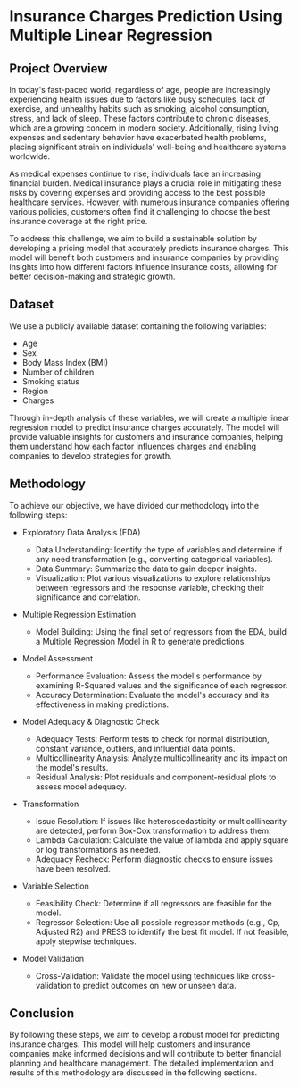 # Insurance Charges Prediction Using Multiple Linear Regression

## Project Overview
In today's fast-paced world, regardless of age, people are increasingly experiencing health issues due to factors like busy schedules, lack of exercise, and unhealthy habits such as smoking, alcohol consumption, stress, and lack of sleep. These factors contribute to chronic diseases, which are a growing concern in modern society. Additionally, rising living expenses and sedentary behavior have exacerbated health problems, placing significant strain on individuals' well-being and healthcare systems worldwide.

As medical expenses continue to rise, individuals face an increasing financial burden. Medical insurance plays a crucial role in mitigating these risks by covering expenses and providing access to the best possible healthcare services. However, with numerous insurance companies offering various policies, customers often find it challenging to choose the best insurance coverage at the right price.

To address this challenge, we aim to build a sustainable solution by developing a pricing model that accurately predicts insurance charges. This model will benefit both customers and insurance companies by providing insights into how different factors influence insurance costs, allowing for better decision-making and strategic growth.

## Dataset
We use a publicly available dataset containing the following variables:

* Age
* Sex
* Body Mass Index (BMI)
* Number of children
* Smoking status
* Region
* Charges

Through in-depth analysis of these variables, we will create a multiple linear regression model to predict insurance charges accurately. The model will provide valuable insights for customers and insurance companies, helping them understand how each factor influences charges and enabling companies to develop strategies for growth.

## Methodology
To achieve our objective, we have divided our methodology into the following steps:

* Exploratory Data Analysis (EDA)
  * Data Understanding: Identify the type of variables and determine if any need transformation (e.g., converting categorical variables).
  * Data Summary: Summarize the data to gain deeper insights.
  * Visualization: Plot various visualizations to explore relationships between regressors and the response variable, checking their significance and correlation.

* Multiple Regression Estimation
  * Model Building: Using the final set of regressors from the EDA, build a Multiple Regression Model in R to generate predictions.

* Model Assessment
  * Performance Evaluation: Assess the model's performance by examining R-Squared values and the significance of each regressor.
  * Accuracy Determination: Evaluate the model's accuracy and its effectiveness in making predictions.

* Model Adequacy & Diagnostic Check
  * Adequacy Tests: Perform tests to check for normal distribution, constant variance, outliers, and influential data points.
  * Multicollinearity Analysis: Analyze multicollinearity and its impact on the model's results.
  * Residual Analysis: Plot residuals and component-residual plots to assess model adequacy.

* Transformation
  * Issue Resolution: If issues like heteroscedasticity or multicollinearity are detected, perform Box-Cox transformation to address them.
  * Lambda Calculation: Calculate the value of lambda and apply square or log transformations as needed.
  * Adequacy Recheck: Perform diagnostic checks to ensure issues have been resolved.

* Variable Selection
  * Feasibility Check: Determine if all regressors are feasible for the model.
  * Regressor Selection: Use all possible regressor methods (e.g., Cp, Adjusted R2) and PRESS to identify the best fit model. If not feasible, apply stepwise techniques.

* Model Validation
  * Cross-Validation: Validate the model using techniques like cross-validation to predict outcomes on new or unseen data.

## Conclusion
By following these steps, we aim to develop a robust model for predicting insurance charges. This model will help customers and insurance companies make informed decisions and will contribute to better financial planning and healthcare management. The detailed implementation and results of this methodology are discussed in the following sections.
